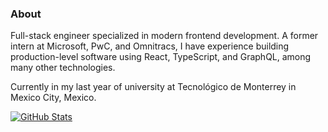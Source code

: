 ### About

Full-stack engineer specialized in modern frontend development. A former intern at Microsoft, PwC, and Omnitracs, I have experience building production-level software using React, TypeScript, and GraphQL, among many other technologies.

Currently in my last year of university at Tecnológico de Monterrey in Mexico City, Mexico.

[![GitHub Stats](https://github-readme-stats.vercel.app/api?username=hreyesm&hide=issues&count_private=true&show_icons=true&theme=nord)](https://hectorreyes.me)

